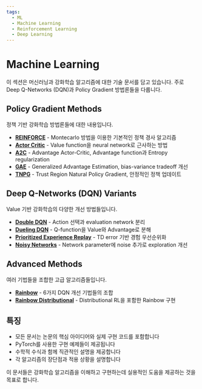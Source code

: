 ```yaml
---
tags:
  - ML
  - Machine Learning
  - Reinforcement Learning
  - Deep Learning
---
```


# Machine Learning

이 섹션은 머신러닝과 강화학습 알고리즘에 대한 기술 문서를 담고 있습니다. 주로 Deep Q-Networks (DQN)과 Policy Gradient 방법론들을 다룹니다.

## Policy Gradient Methods

정책 기반 강화학습 방법론들에 대한 내용입니다.

- **[REINFORCE](reinforce.md)** - Montecarlo 방법을 이용한 기본적인 정책 경사 알고리즘
- **[Actor Critic](actor-critic.md)** - Value function을 neural network로 근사하는 방법
- **[A2C](a2c.md)** - Advantage Actor-Critic, Advantage function과 Entropy regularization
- **[GAE](gae.md)** - Generalized Advantage Estimation, bias-variance tradeoff 개선
- **[TNPG](tnpg.md)** - Trust Region Natural Policy Gradient, 안정적인 정책 업데이트

## Deep Q-Networks (DQN) Variants

Value 기반 강화학습의 다양한 개선 방법들입니다.

- **[Double DQN](double-dqn.md)** - Action 선택과 evaluation network 분리
- **[Dueling DQN](duel-dqn.md)** - Q-function을 Value와 Advantage로 분해
- **[Prioritized Experience Replay](prioritized-experience-replay.md)** - TD error 기반 경험 우선순위화
- **[Noisy Networks](noisy-net.md)** - Network parameter에 noise 추가로 exploration 개선

## Advanced Methods

여러 기법들을 조합한 고급 알고리즘들입니다.

- **[Rainbow](rainbow.md)** - 6가지 DQN 개선 기법들의 조합
- **[Rainbow Distributional](rainbow-distributional.md)** - Distributional RL을 포함한 Rainbow 구현

## 특징

- 모든 문서는 논문의 핵심 아이디어와 실제 구현 코드를 포함합니다
- PyTorch를 사용한 구현 예제들이 제공됩니다
- 수학적 수식과 함께 직관적인 설명을 제공합니다
- 각 알고리즘의 장단점과 적용 상황을 설명합니다

이 문서들은 강화학습 알고리즘을 이해하고 구현하는데 실용적인 도움을 제공하는 것을 목표로 합니다.
